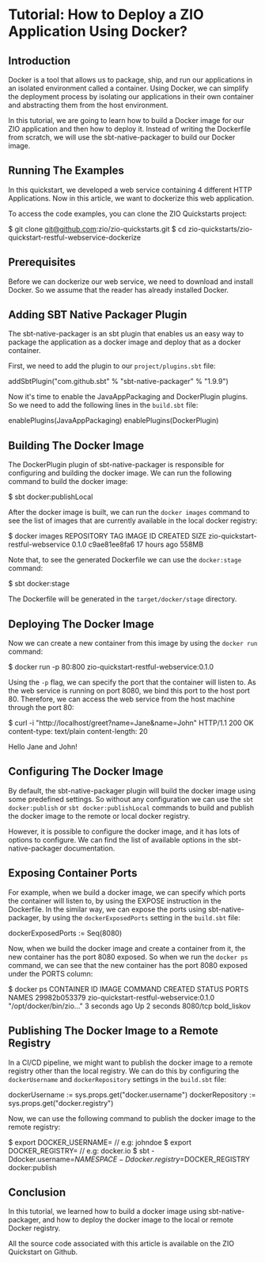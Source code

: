 # Tutorial: How to Deploy a ZIO Application Using Docker?

## Introduction
Docker is a tool that allows us to package, ship, and run our applications in an isolated environment called a container. Using Docker, we can simplify the deployment process by isolating our applications in their own container and abstracting them from the host environment.

In this tutorial, we are going to learn how to build a Docker image for our ZIO application and then how to deploy it. Instead of writing the Dockerfile from scratch, we will use the sbt-native-packager to build our Docker image.

## Running The Examples
In this quickstart, we developed a web service containing 4 different HTTP Applications. Now in this article, we want to dockerize this web application.

To access the code examples, you can clone the ZIO Quickstarts project:

$ git clone git@github.com:zio/zio-quickstarts.git 
$ cd zio-quickstarts/zio-quickstart-restful-webservice-dockerize

## Prerequisites
Before we can dockerize our web service, we need to download and install Docker. So we assume that the reader has already installed Docker.

## Adding SBT Native Packager Plugin
The sbt-native-packager is an sbt plugin that enables us an easy way to package the application as a docker image and deploy that as a docker container.

First, we need to add the plugin to our `project/plugins.sbt` file:

addSbtPlugin("com.github.sbt" % "sbt-native-packager" % "1.9.9")

Now it's time to enable the JavaAppPackaging and DockerPlugin plugins. So we need to add the following lines in the `build.sbt` file:

enablePlugins(JavaAppPackaging)
enablePlugins(DockerPlugin)

## Building The Docker Image
The DockerPlugin plugin of sbt-native-packager is responsible for configuring and building the docker image. We can run the following command to build the docker image:

$ sbt docker:publishLocal

After the docker image is built, we can run the `docker images` command to see the list of images that are currently available in the local docker registry:

$ docker images
REPOSITORY                          TAG     IMAGE ID       CREATED        SIZE
zio-quickstart-restful-webservice   0.1.0   c9ae81ee8fa6   17 hours ago   558MB

Note that, to see the generated Dockerfile we can use the `docker:stage` command:

$ sbt docker:stage

The Dockerfile will be generated in the `target/docker/stage` directory.

## Deploying The Docker Image
Now we can create a new container from this image by using the `docker run` command:

$ docker run -p 80:800 zio-quickstart-restful-webservice:0.1.0

Using the `-p` flag, we can specify the port that the container will listen to. As the web service is running on port 8080, we bind this port to the host port 80. Therefore, we can access the web service from the host machine through the port 80:

$ curl -i "http://localhost/greet?name=Jane&name=John"
HTTP/1.1 200 OK
content-type: text/plain
content-length: 20

Hello Jane and John!

## Configuring The Docker Image
By default, the sbt-native-packager plugin will build the docker image using some predefined settings. So without any configuration we can use the `sbt docker:publish` or `sbt docker:publishLocal` commands to build and publish the docker image to the remote or local docker registry.

However, it is possible to configure the docker image, and it has lots of options to configure. We can find the list of available options in the sbt-native-packager documentation.

## Exposing Container Ports
For example, when we build a docker image, we can specify which ports the container will listen to, by using the EXPOSE instruction in the Dockerfile. In the similar way, we can expose the ports using sbt-native-packager, by using the `dockerExposedPorts` setting in the `build.sbt` file:

dockerExposedPorts := Seq(8080)

Now, when we build the docker image and create a container from it, the new container has the port 8080 exposed. So when we run the `docker ps` command, we can see that the new container has the port 8080 exposed under the PORTS column:

$ docker ps
CONTAINER ID   IMAGE                                     COMMAND                  CREATED         STATUS         PORTS      NAMES
29982b053379   zio-quickstart-restful-webservice:0.1.0   "/opt/docker/bin/zio…"   3 seconds ago   Up 2 seconds   8080/tcp   bold_liskov

## Publishing The Docker Image to a Remote Registry
In a CI/CD pipeline, we might want to publish the docker image to a remote registry other than the local registry. We can do this by configuring the `dockerUsername` and `dockerRepository` settings in the `build.sbt` file:

dockerUsername := sys.props.get("docker.username")
dockerRepository := sys.props.get("docker.registry")

Now, we can use the following command to publish the docker image to the remote registry:

$ export DOCKER_USERNAME=<username>  // e.g: johndoe
$ export DOCKER_REGISTRY=<registry>  // e.g: docker.io
$ sbt -Ddocker.username=$NAMESPACE -Ddocker.registry=$DOCKER_REGISTRY docker:publish

## Conclusion
In this tutorial, we learned how to build a docker image using sbt-native-packager, and how to deploy the docker image to the local or remote Docker registry.

All the source code associated with this article is available on the ZIO Quickstart on Github.
